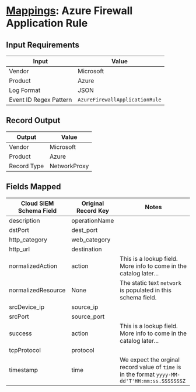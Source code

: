 # [Mappings](README.md): Azure Firewall Application Rule

## Input Requirements

|Input|Value|
|-----|-----|
|Vendor|Microsoft|
|Product|Azure|
|Log Format|JSON|
|Event ID Regex Pattern|`AzureFirewallApplicationRule`|

## Record Output

|Output|Value|
|------|-----|
|Vendor|Microsoft|
|Product|Azure|
|Record Type|NetworkProxy|

## Fields Mapped

|Cloud SIEM Schema Field|Original Record Key|Notes|
|-----------------------|-------------------|-----|
|description|operationName||
|dstPort|dest_port||
|http_category|web_category||
|http_url|destination||
|normalizedAction|action|This is a lookup field. More info to come in the catalog later...|
|normalizedResource|None|The static text `network` is populated in this schema field.|
|srcDevice_ip|source_ip||
|srcPort|source_port||
|success|action|This is a lookup field. More info to come in the catalog later...|
|tcpProtocol|protocol||
|timestamp|time|We expect the orginal record value of `time` is in the format `yyyy-MM-dd'T'HH:mm:ss.SSSSSSSZ`|

